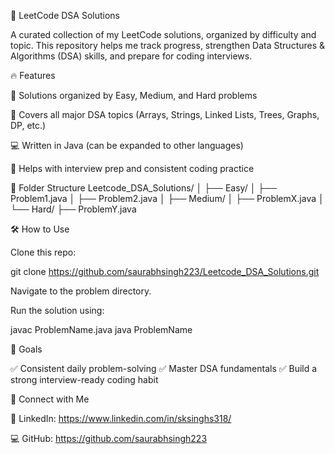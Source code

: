 📘 LeetCode DSA Solutions

A curated collection of my LeetCode solutions, organized by difficulty and topic. This repository helps me track progress, strengthen Data Structures & Algorithms (DSA) skills, and prepare for coding interviews.

🔥 Features

📂 Solutions organized by Easy, Medium, and Hard problems

🧩 Covers all major DSA topics (Arrays, Strings, Linked Lists, Trees, Graphs, DP, etc.)

💻 Written in Java (can be expanded to other languages)

🚀 Helps with interview prep and consistent coding practice

📁 Folder Structure
Leetcode_DSA_Solutions/
│
├── Easy/
│   ├── Problem1.java
│   ├── Problem2.java
│
├── Medium/
│   ├── ProblemX.java
│
└── Hard/
    ├── ProblemY.java

🛠️ How to Use

Clone this repo:

git clone https://github.com/saurabhsingh223/Leetcode_DSA_Solutions.git


Navigate to the problem directory.

Run the solution using:

javac ProblemName.java
java ProblemName

🚀 Goals

✅ Consistent daily problem-solving
✅ Master DSA fundamentals
✅ Build a strong interview-ready coding habit

🌟 Connect with Me

🔗 LinkedIn: https://www.linkedin.com/in/sksinghs318/

💻 GitHub: https://github.com/saurabhsingh223
